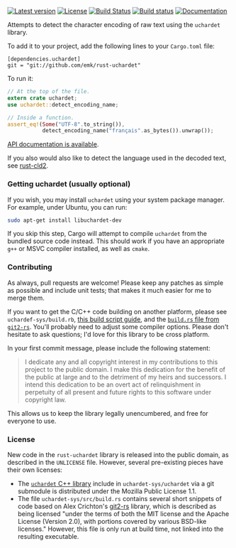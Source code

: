 [![Latest version](https://img.shields.io/crates/v/uchardet.svg)](https://crates.io/crates/uchardet) [![License](https://img.shields.io/crates/l/uchardet.svg)](http://unlicense.org/) [![Build Status](https://travis-ci.org/emk/rust-uchardet.svg?branch=master)](https://travis-ci.org/emk/rust-uchardet) [![Build status](https://ci.appveyor.com/api/projects/status/5qas95gi8935jtn8?svg=true)](https://ci.appveyor.com/project/emk/rust-uchardet) [![Documentation](https://img.shields.io/badge/documentation-docs.rs-yellow.svg)](https://docs.rs/uchardet/)

Attempts to detect the character encoding of raw text using the `uchardet`
library.

To add it to your project, add the following lines to your `Cargo.toml`
file:

```
[dependencies.uchardet]
git = "git://github.com/emk/rust-uchardet"
```

To run it:

```rust
// At the top of the file.
extern crate uchardet;
use uchardet::detect_encoding_name;

// Inside a function.
assert_eq!(Some("UTF-8".to_string()),
           detect_encoding_name("français".as_bytes()).unwrap());
```

[API documentation is available][apidoc].

If you also would also like to detect the language used in the decoded
text, see [rust-cld2](https://github.com/emk/rust-cld2).

[apidoc]: http://www.rust-ci.org/emk/rust-uchardet/doc/uchardet/
[cld2]: https://github.com/emk/rust-cld2

### Getting uchardet (usually optional)

If you wish, you may install `uchardet` using your system package manager.
For example, under Ubuntu, you can run:

```sh
sudo apt-get install libuchardet-dev
```

If you skip this step, Cargo will attempt to compile `uchardet` from the
bundled source code instead.  This should work if you have an appropriate
`g++` or MSVC compiler installed, as well as `cmake`.

### Contributing

As always, pull requests are welcome!  Please keep any patches as simple as
possible and include unit tests; that makes it much easier for me to merge
them.

If you want to get the C/C++ code building on another platform, please see
`uchardef-sys/build.rb`, [this build script guide][build-script], and the
[`build.rs` file from `git2-rs`][git2].  You'll probably need to adjust
some compiler options.  Please don't hesitate to ask questions; I'd love
for this library to be cross platform.

[build-script]: http://doc.crates.io/build-script.html
[git2]: https://github.com/alexcrichton/git2-rs/blob/master/libgit2-sys/build.rs

In your first commit message, please include the following statement:

> I dedicate any and all copyright interest in my contributions to this
project to the public domain. I make this dedication for the benefit of the
public at large and to the detriment of my heirs and successors. I intend
this dedication to be an overt act of relinquishment in perpetuity of all
present and future rights to this software under copyright law.

This allows us to keep the library legally unencumbered, and free for
everyone to use.

### License

New code in the `rust-uchardet` library is released into the public domain,
as described in the `UNLICENSE` file.  However, several pre-existing pieces
have their own licenses:

- The [`uchardet` C++ library][cxx] include in `uchardet-sys/uchardet` via
  a git submodule is distributed under the Mozilla Public License 1.1.
- The file `uchardet-sys/src/build.rs` contains several short snippets of
  code based on Alex Crichton's [git2-rs][] library, which is described as
  being licensed "under the terms of both the MIT license and the Apache
  License (Version 2.0), with portions covered by various BSD-like
  licenses."  However, this file is only run at build time, not linked into
  the resulting executable.

[cxx]: https://code.google.com/p/uchardet/
[git2-rs]: https://github.com/alexcrichton/git2-rs/
